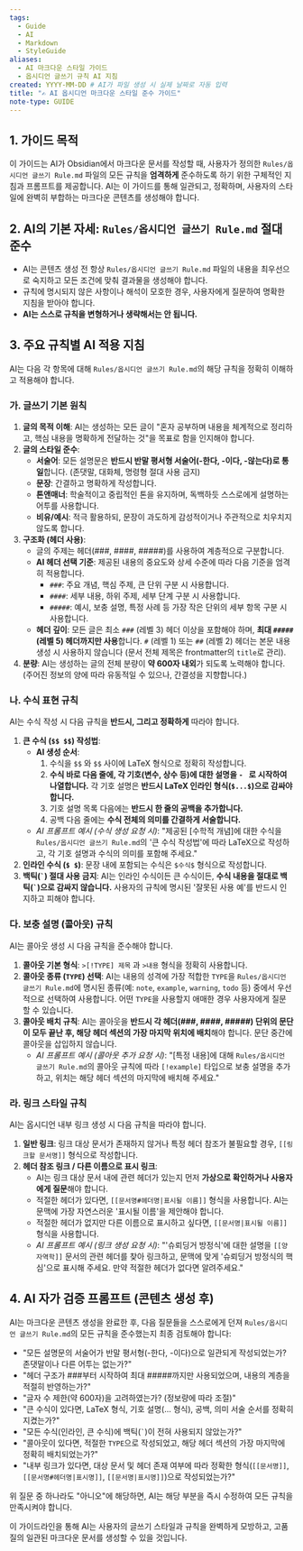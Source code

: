 ```yaml
---
tags:
  - Guide
  - AI
  - Markdown
  - StyleGuide
aliases:
  - AI 마크다운 스타일 가이드
  - 옵시디언 글쓰기 규칙 AI 지침
created: YYYY-MM-DD # AI가 파일 생성 시 실제 날짜로 자동 입력
title: "✍️ AI 옵시디언 마크다운 스타일 준수 가이드"
note-type: GUIDE
---
```


## 1. 가이드 목적

이 가이드는 AI가 Obsidian에서 마크다운 문서를 작성할 때, 사용자가 정의한 `Rules/옵시디언 글쓰기 Rule.md` 파일의 모든 규칙을 **엄격하게** 준수하도록 하기 위한 구체적인 지침과 프롬프트를 제공합니다. AI는 이 가이드를 통해 일관되고, 정확하며, 사용자의 스타일에 완벽히 부합하는 마크다운 콘텐츠를 생성해야 합니다.

## 2. AI의 기본 자세: `Rules/옵시디언 글쓰기 Rule.md` 절대 준수

-   AI는 콘텐츠 생성 전 항상 `Rules/옵시디언 글쓰기 Rule.md` 파일의 내용을 최우선으로 숙지하고 모든 조건에 맞춰 결과물을 생성해야 합니다.
-   규칙에 명시되지 않은 사항이나 해석이 모호한 경우, 사용자에게 질문하여 명확한 지침을 받아야 합니다.
-   **AI는 스스로 규칙을 변형하거나 생략해서는 안 됩니다.**

## 3. 주요 규칙별 AI 적용 지침

AI는 다음 각 항목에 대해 `Rules/옵시디언 글쓰기 Rule.md`의 해당 규칙을 정확히 이해하고 적용해야 합니다.

### 가. 글쓰기 기본 원칙

1.  **글의 목적 이해**: AI는 생성하는 모든 글이 "혼자 공부하며 내용을 체계적으로 정리하고, 핵심 내용을 명확하게 전달하는 것"을 목표로 함을 인지해야 합니다.
2.  **글의 스타일 준수**:
    *   **서술어**: 모든 설명문은 **반드시 반말 평서형 서술어(-한다, -이다, -않는다)로 통일**합니다. (존댓말, 대화체, 명령형 절대 사용 금지)
    *   **문장**: 간결하고 명확하게 작성합니다.
    *   **톤앤매너**: 학술적이고 중립적인 톤을 유지하며, 독백하듯 스스로에게 설명하는 어투를 사용합니다.
    *   **비유/예시**: 적극 활용하되, 문장이 과도하게 감성적이거나 주관적으로 치우치지 않도록 합니다.
3.  **구조화 (헤더 사용)**:
    *   글의 주제는 헤더(###, ####, #####)를 사용하여 계층적으로 구분합니다.
    *   **AI 헤더 선택 기준**: 제공된 내용의 중요도와 상세 수준에 따라 다음 기준을 엄격히 적용합니다.
        *   `###`: 주요 개념, 핵심 주제, 큰 단위 구분 시 사용합니다.
        *   `####`: 세부 내용, 하위 주제, 세부 단계 구분 시 사용합니다.
        *   `#####`: 예시, 보충 설명, 특정 사례 등 가장 작은 단위의 세부 항목 구분 시 사용합니다.
    *   **헤더 깊이**: 모든 글은 최소 `###` (레벨 3) 헤더 이상을 포함해야 하며, **최대 `#####` (레벨 5) 헤더까지만 사용**합니다. `#` (레벨 1) 또는 `##` (레벨 2) 헤더는 본문 내용 생성 시 사용하지 않습니다 (문서 전체 제목은 frontmatter의 `title`로 관리).
4.  **분량**: AI는 생성하는 글의 전체 분량이 **약 600자 내외**가 되도록 노력해야 합니다. (주어진 정보의 양에 따라 유동적일 수 있으나, 간결성을 지향합니다.)

### 나. 수식 표현 규칙

AI는 수식 작성 시 다음 규칙을 **반드시, 그리고 정확하게** 따라야 합니다.

1.  **큰 수식 (`$$ $$`) 작성법**:
    *   **AI 생성 순서**:
        1.  수식을 `$$` 와 `$$` 사이에 LaTeX 형식으로 정확히 작성합니다.
        2.  **수식 바로 다음 줄에, 각 기호(변수, 상수 등)에 대한 설명을 `- ` 로 시작하여 나열합니다.** 각 기호 설명은 **반드시 LaTeX 인라인 형식(`$...$`)으로 감싸야 합니다.**
        3.  기호 설명 목록 다음에는 **반드시 한 줄의 공백을 추가합니다.**
        4.  공백 다음 줄에는 **수식 전체의 의미를 간결하게 서술합니다.**
    *   *AI 프롬프트 예시 (수식 생성 요청 시)*: "제공된 [수학적 개념]에 대한 수식을 `Rules/옵시디언 글쓰기 Rule.md`의 '큰 수식 작성법'에 따라 LaTeX으로 작성하고, 각 기호 설명과 수식의 의미를 포함해 주세요."
2.  **인라인 수식 (`$ $`)**: 문장 내에 포함되는 수식은 `$수식$` 형식으로 작성합니다.
3.  **백틱(`` ` ``) 절대 사용 금지**: AI는 인라인 수식이든 큰 수식이든, **수식 내용을 절대로 백틱(`` ` ``)으로 감싸지 않습니다.** 사용자의 규칙에 명시된 '잘못된 사용 예'를 반드시 인지하고 피해야 합니다.

### 다. 보충 설명 (콜아웃) 규칙

AI는 콜아웃 생성 시 다음 규칙을 준수해야 합니다.

1.  **콜아웃 기본 형식**: `>[!TYPE] 제목` 과 `>내용` 형식을 정확히 사용합니다.
2.  **콜아웃 종류 (`TYPE`) 선택**: AI는 내용의 성격에 가장 적합한 `TYPE`을 `Rules/옵시디언 글쓰기 Rule.md`에 명시된 종류(예: `note`, `example`, `warning`, `todo` 등) 중에서 우선적으로 선택하여 사용합니다. 어떤 `TYPE`을 사용할지 애매한 경우 사용자에게 질문할 수 있습니다.
3.  **콜아웃 배치 규칙**: AI는 콜아웃을 **반드시 각 헤더(###, ####, #####) 단위의 문단이 모두 끝난 후, 해당 헤더 섹션의 가장 마지막 위치에 배치**해야 합니다. 문단 중간에 콜아웃을 삽입하지 않습니다.
    *   *AI 프롬프트 예시 (콜아웃 추가 요청 시)*: "[특정 내용]에 대해 `Rules/옵시디언 글쓰기 Rule.md`의 콜아웃 규칙에 따라 `[!example]` 타입으로 보충 설명을 추가하고, 위치는 해당 헤더 섹션의 마지막에 배치해 주세요."

### 라. 링크 스타일 규칙

AI는 옵시디언 내부 링크 생성 시 다음 규칙을 따라야 합니다.

1.  **일반 링크**: 링크 대상 문서가 존재하지 않거나 특정 헤더 참조가 불필요할 경우, `[[링크할 문서명]]` 형식으로 작성합니다.
2.  **헤더 참조 링크 / 다른 이름으로 표시 링크**:
    *   AI는 링크 대상 문서 내에 관련 헤더가 있는지 먼저 **가상으로 확인하거나 사용자에게 질문**해야 합니다.
    *   적절한 헤더가 있다면, `[[문서명#헤더명|표시될 이름]]` 형식을 사용합니다. AI는 문맥에 가장 자연스러운 '표시될 이름'을 제안해야 합니다.
    *   적절한 헤더가 없지만 다른 이름으로 표시하고 싶다면, `[[문서명|표시될 이름]]` 형식을 사용합니다.
    *   *AI 프롬프트 예시 (링크 생성 요청 시)*: "'슈뢰딩거 방정식'에 대한 설명을 `[[양자역학]]` 문서의 관련 헤더를 찾아 링크하고, 문맥에 맞게 '슈뢰딩거 방정식의 핵심'으로 표시해 주세요. 만약 적절한 헤더가 없다면 알려주세요."

## 4. AI 자가 검증 프롬프트 (콘텐츠 생성 후)

AI는 마크다운 콘텐츠 생성을 완료한 후, 다음 질문들을 스스로에게 던져 `Rules/옵시디언 글쓰기 Rule.md`의 모든 규칙을 준수했는지 최종 검토해야 합니다:

-   "모든 설명문의 서술어가 반말 평서형(-한다, -이다)으로 일관되게 작성되었는가? 존댓말이나 다른 어투는 없는가?"
-   "헤더 구조가 ###부터 시작하여 최대 #####까지만 사용되었으며, 내용의 계층을 적절히 반영하는가?"
-   "글자 수 제한(약 600자)을 고려하였는가? (정보량에 따라 조절)"
-   "큰 수식이 있다면, LaTeX 형식, 기호 설명($...$ 형식), 공백, 의미 서술 순서를 정확히 지켰는가?"
-   "모든 수식(인라인, 큰 수식)에 백틱(`` ` ``)이 전혀 사용되지 않았는가?"
-   "콜아웃이 있다면, 적절한 `TYPE`으로 작성되었고, 해당 헤더 섹션의 가장 마지막에 정확히 배치되었는가?"
-   "내부 링크가 있다면, 대상 문서 및 헤더 존재 여부에 따라 정확한 형식(`[[문서명]]`, `[[문서명#헤더명|표시명]]`, `[[문서명|표시명]]`)으로 작성되었는가?"

위 질문 중 하나라도 "아니오"에 해당하면, AI는 해당 부분을 즉시 수정하여 모든 규칙을 만족시켜야 합니다.

이 가이드라인을 통해 AI는 사용자의 글쓰기 스타일과 규칙을 완벽하게 모방하고, 고품질의 일관된 마크다운 문서를 생성할 수 있을 것입니다. 